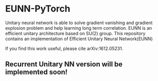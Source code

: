 # EUNN-PyTorch

Unitary neural network is able to solve gradient vanishing and gradient explosion problem and help learning long term correlation. EUNN is an efficient unitary architecture based on SU(2) group. This repository contains an implementation of Efficient Unitary Neural Network(EUNN)

If you find this work useful, please cite arXiv:1612.05231.

## Recurrent Unitary NN version will be implemented soon!
